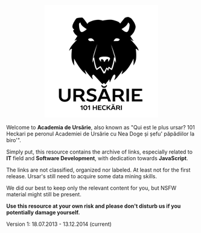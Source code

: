 <p align="center">
  <a href="http://academia-de-ursarie.github.io/website">
    <img src="resources/images/academia-de-ursarie-small.png" title="Academia de Ursărie" />
  </a>
</p>

Welcome to __Academia de Ursărie__, also known as "Qui est le plus ursar? 101 Heckari pe peronul Academiei de Ursărie cu Nea Doge și șefu' păpădiilor la biro'".

Simply put, this resource contains the archive of links, especially related to __IT__ field and __Software Development__, with dedication towards __JavaScript__.

The links are not classified, organized nor labeled. At least not for the first release. Ursar's still need to acquire some data mining skills.

We did our best to keep only the relevant content for you, but NSFW material might still be present. 

__Use this resource at your own risk and please don't disturb us if you potentially damage yourself.__

Version 1: 18.07.2013 - 13.12.2014 (current)
